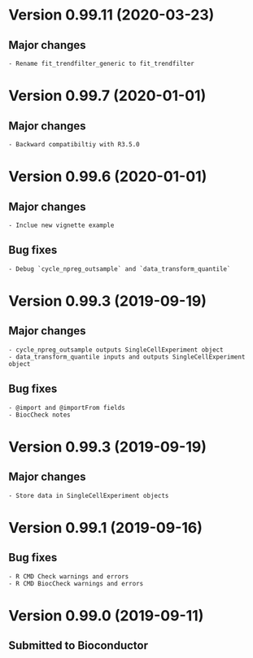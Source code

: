 # Version 0.99.11 (2020-03-23)
## Major changes
    - Rename fit_trendfilter_generic to fit_trendfilter

# Version 0.99.7 (2020-01-01)
## Major changes
    - Backward compatibiltiy with R3.5.0

# Version 0.99.6 (2020-01-01)
## Major changes
    - Inclue new vignette example
## Bug fixes
    - Debug `cycle_npreg_outsample` and `data_transform_quantile`

# Version 0.99.3 (2019-09-19)
## Major changes
    - cycle_npreg_outsample outputs SingleCellExperiment object
    - data_transform_quantile inputs and outputs SingleCellExperiment object
## Bug fixes
    - @import and @importFrom fields
    - BiocCheck notes

# Version 0.99.3 (2019-09-19)
## Major changes
    - Store data in SingleCellExperiment objects

# Version 0.99.1 (2019-09-16)
## Bug fixes
    - R CMD Check warnings and errors
    - R CMD BiocCheck warnings and errors

# Version 0.99.0 (2019-09-11)
## Submitted to Bioconductor

